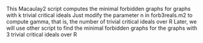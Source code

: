 This Macaulay2 script computes the minimal forbidden graphs for graphs with k trivial critical ideals
Just modify the parameter n in forb3reals.m2 to compute gamma, that is, the number of trivial critical ideals over R
Later, we will use other script to find the minimal forbidden graphs for the graphs with 3 trivial critical ideals over R
